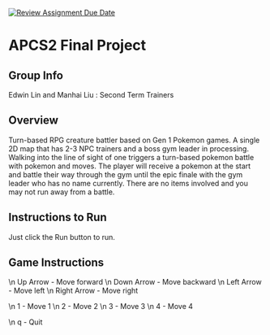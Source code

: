 [![Review Assignment Due Date](https://classroom.github.com/assets/deadline-readme-button-24ddc0f5d75046c5622901739e7c5dd533143b0c8e959d652212380cedb1ea36.svg)](https://classroom.github.com/a/syDSSnTt)
# APCS2 Final Project
## Group Info
Edwin Lin and Manhai Liu : Second Term Trainers
## Overview
Turn-based RPG creature battler based on Gen 1 Pokemon games. A single 2D map that has 2-3 NPC trainers and a boss gym leader in processing. Walking into the line of sight of one triggers a turn-based pokemon battle with pokemon and moves. The player will receive a pokemon at the start and battle their way through the gym until the epic finale with the gym leader who has no name currently. There are no items involved and you may not run away from a battle. 

## Instructions to Run
Just click the Run button to run.

## Game Instructions 
\n Up Arrow - Move forward
\n Down Arrow - Move backward
\n Left Arrow - Move left
\n Right Arrow - Move right

\n 1 - Move 1
\n 2 - Move 2
\n 3 - Move 3
\n 4 - Move 4

\n q - Quit

